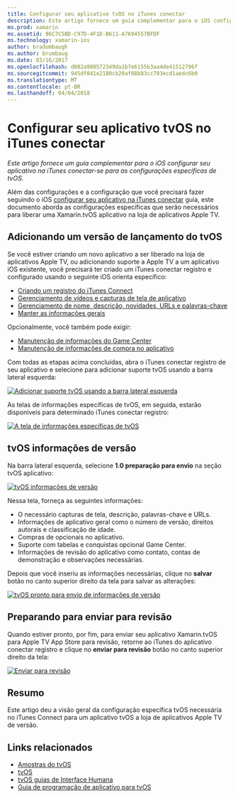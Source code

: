```yaml
---
title: Configurar seu aplicativo tvOS no iTunes conectar
description: Este artigo fornece um guia complementar para o iOS configurar seu aplicativo na iTunes conectar-se para as configurações específicas de tvOS.
ms.prod: xamarin
ms.assetid: 86C7C5BD-C97D-4F1D-B611-A7694557BFDF
ms.technology: xamarin-ios
author: bradumbaugh
ms.author: brumbaug
ms.date: 03/16/2017
ms.openlocfilehash: d082a980572349da1b7e6155b3aa4de41512796f
ms.sourcegitcommit: 945df041e2180cb20af08b83cc703ecd1aedc6b0
ms.translationtype: MT
ms.contentlocale: pt-BR
ms.lasthandoff: 04/04/2018
---
```

# <a name="configure-your-tvos-app-in-itunes-connect"></a>Configurar seu aplicativo tvOS no iTunes conectar

_Este artigo fornece um guia complementar para o iOS configurar seu aplicativo na iTunes conectar-se para as configurações específicas de tvOS._


Além das configurações e a configuração que você precisará fazer seguindo o iOS [configurar seu aplicativo na iTunes conectar](~/ios/deploy-test/app-distribution/app-store-distribution/itunesconnect.md) guia, este documento aborda as configurações específicas que serão necessários para liberar uma Xamarin.tvOS aplicativo na loja de aplicativos Apple TV.

<a name="Adding-a-tvOS-Release-Version" />

## <a name="adding-a-tvos-release-version"></a>Adicionando um versão de lançamento do tvOS

Se você estiver criando um novo aplicativo a ser liberado na loja de aplicativos Apple TV, ou adicionando suporte a Apple TV a um aplicativo iOS existente, você precisará ter criado um iTunes conectar registro e configurado usando o seguinte iOS orienta específico:

- [Criando um registro do iTunes Connect](~/ios/deploy-test/app-distribution/app-store-distribution/itunesconnect.md#creating)
- [Gerenciamento de vídeos e capturas de tela de aplicativo](~/ios/deploy-test/app-distribution/app-store-distribution/itunesconnect.md#managing)
- [Gerenciamento de nome, descrição, novidades, URLs e palavras-chave](~/ios/deploy-test/app-distribution/app-store-distribution/itunesconnect.md#metadata)
- [Manter as informações gerais](~/ios/deploy-test/app-distribution/app-store-distribution/itunesconnect.md#general)

Opcionalmente, você também pode exigir:

- [Manutenção de informações do Game Center](~/ios/deploy-test/app-distribution/app-store-distribution/itunesconnect.md#game-center)
- [Manutenção de informações de compra no aplicativo](~/ios/deploy-test/app-distribution/app-store-distribution/itunesconnect.md#iap)

Com todas as etapas acima concluídas, abra o iTunes conectar registro de seu aplicativo e selecione para adicionar suporte tvOS usando a barra lateral esquerda:

[![](itunes-connect-images/connect01.png "Adicionar suporte tvOS usando a barra lateral esquerda")](itunes-connect-images/connect01.png#lightbox)

As telas de informações específicas de tvOS, em seguida, estarão disponíveis para determinado iTunes conectar registro:

[![](itunes-connect-images/connect02.png "A tela de informações específicas de tvOS")](itunes-connect-images/connect02.png#lightbox)

<a name="tvOS-Version-Information" />

## <a name="tvos-version-information"></a>tvOS informações de versão

Na barra lateral esquerda, selecione **1.0 preparação para envio** na seção tvOS aplicativo:

[![](itunes-connect-images/connect03.png "tvOS informações de versão")](itunes-connect-images/connect03.png#lightbox)

Nessa tela, forneça as seguintes informações:

- O necessário capturas de tela, descrição, palavras-chave e URLs.
- Informações de aplicativo geral como o número de versão, direitos autorais e classificação de idade.
- Compras de opcionais no aplicativo.
- Suporte com tabelas e conquistas opcional Game Center.
- Informações de revisão do aplicativo como contato, contas de demonstração e observações necessárias.

Depois que você inseriu as informações necessárias, clique no **salvar** botão no canto superior direito da tela para salvar as alterações:

[![](itunes-connect-images/connect04.png "tvOS pronto para envio de informações de versão")](itunes-connect-images/connect04.png#lightbox)

<a name="Submitting-for-Review" />

## <a name="preparing-to-submit-for-review"></a>Preparando para enviar para revisão

Quando estiver pronto, por fim, para enviar seu aplicativo Xamarin.tvOS para Apple TV App Store para revisão, retorne ao iTunes do aplicativo conectar registro e clique no **enviar para revisão** botão no canto superior direito da tela:

[![](itunes-connect-images/connect05.png "Enviar para revisão")](itunes-connect-images/connect05.png#lightbox)

<a name="Summary" />

## <a name="summary"></a>Resumo

Este artigo deu a visão geral da configuração específica tvOS necessária no iTunes Connect para um aplicativo tvOS a loja de aplicativos Apple TV de versão.



## <a name="related-links"></a>Links relacionados

- [Amostras do tvOS](https://developer.xamarin.com/samples/tvos/all/)
- [tvOS](https://developer.apple.com/tvos/)
- [tvOS guias de Interface Humana](https://developer.apple.com/tvos/human-interface-guidelines/)
- [Guia de programação de aplicativo para tvOS](https://developer.apple.com/library/prerelease/tvos/documentation/General/Conceptual/AppleTV_PG/)
